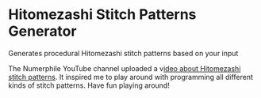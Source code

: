 # Hitomezashi Stitch Patterns Generator
Generates procedural Hitomezashi stitch patterns based on your input

The Numerphile YouTube channel uploaded a v[ideo about Hitomezashi stitch patterns](https://www.youtube.com/watch?v=JbfhzlMk2eY "ideo about Hitomezashi stitch patterns"). It inspired me to play around with programming all different kinds of stitch patterns. Have fun playing around!
